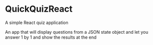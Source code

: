 # QuickQuizReact
A simple React quiz application 

An app that will display questions from a JSON state object and let you answer 1 by 1 and show the results at the end